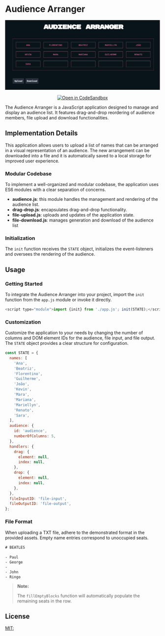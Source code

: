 # Audience Arranger

<p align="center"><img src="./assets/screenshot.jpg" width="1000"></p>

<div align="center">

<a href="">[![Open in CodeSandbox](https://img.shields.io/badge/Open%20in-CodeSandbox-success?style=flat-square&logo=codesandbox)]()</a>

</div>
The Audience Arranger is a JavaScript application designed to manage and display an audience list. It features drag-and-drop reordering of audience members, file upload and download functionalities.

## Implementation Details

This application allows users to upload a list of names that can be arranged in a visual representation of an audience. The new arrangement can be downloaded into a file and it is automatically saved to a local storage for improved user experience.

### Modular Codebase

To implement a well-organized and modular codebase, the application uses ES6 modules with a clear separation of concerns.

- **audience.js**: this module handles the management and rendering of the audience list.
- **drag-drop.js**: encapsulates drag-and-drop functionality.
- **file-upload.js**: uploads and updates of the application state.
- **file-download.js**: manages generation and download of the audience list

### Initialization

The `init` function receives the `STATE` object, initializes the event-listeners and oversees the rendering of the audience.

## Usage

### Getting Started

To integrate the Audience Arranger into your project, import the `init` function from the `app.js` module or invoke it directly.

```javascript
<script type="module">import {init} from './app.js'; init(STATE);</script>
```

### Customization

Customize the application to your needs by changing the number of columns and DOM element IDs for the audience, file input, and file output. The `STATE` object provides a clear structure for configuration.

```js
const STATE = {
  names: [
    'Ana',
    'Beatriz',
    'Florentino',
    'Guilherme',
    'João',
    'Kevin',
    'Mara',
    'Mariana',
    'Mariellyn',
    'Renato',
    'Sara',
  ],
  audience: {
    id: 'audience',
    numberOfColumns: 5,
  },
  handlers: {
    drag: {
      element: null,
      index: null,
    },
    drop: {
      element: null,
      index: null,
    },
  },
  fileInputID: 'file-input',
  fileOutputID: 'file-output',
};
```

### File Format

When uploading a TXT file, adhere to the demonstrated format in the provided assets. Empty name entries correspond to unoccupied seats.

```plaintext
# BEATLES

- Paul
- George
-
- John
- Ringo
```

> **Note:**
>
> The `fillEmptyBlocks` function will automatically populate the remaining seats in the row.

## License

[MIT](https://choosealicense.com/licenses/mit/);
